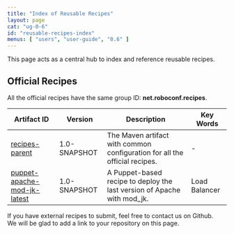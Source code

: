 ```yaml
---
title: "Index of Reusable Recipes"
layout: page
cat: "ug-0-6"
id: "reusable-recipes-index"
menus: [ "users", "user-guide", "0.6" ]
---
```


This page acts as a central hub to index and reference reusable recipes.

## Official Recipes

All the official recipes have the same group ID: **net.roboconf.recipes**.

| Artifact ID | Version | Description | Key Words |
| ----------- | ------- | ----------- | --------- |
| [recipes-parent](https://github.com/roboconf-recipes/recipes-parent) | 1.0-SNAPSHOT | The Maven artifact with common configuration for all the official recipes. | - |
| [puppet-apache-mod-jk-latest](https://github.com/roboconf-recipes/puppet-apache-mod-jk-latest) | 1.0-SNAPSHOT | A Puppet-based recipe to deploy the last version of Apache with mod_jk. | Load Balancer |


If you have external recipes to submit, feel free to contact us on Github.  
We will be glad to add a link to your repository on this page.
